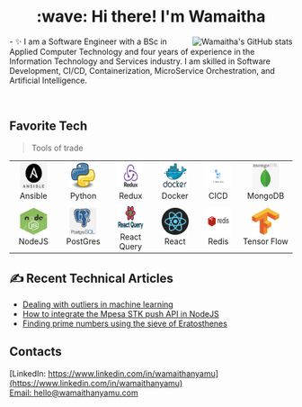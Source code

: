 <h1 align="center">:wave: Hi there! I'm Wamaitha</h1>

<a href="#gitstats">
  <img src="https://github-readme-stats.vercel.app/api?username=wamaithanyamu&theme=nord&count_private=true&show_icons=true" alt="Wamaitha's GitHub stats" align="right" />
</a>
<p align="left">
- ✨ I am a Software Engineer with a BSc in Applied Computer Technology and four years of experience in the Information Technology and Services industry. I am skilled in  Software Development, CI/CD, Containerization, MicroService Orchestration, and Artificial Intelligence.<br>

</p>
  <br>

<h2 align="left" >Favorite Tech</h2>

> Tools of trade
<table align="center">
  <tr>
    <td align="center" width="144">
      <a >
        <img src="ansible.png" width="48" height="48" alt="ansible" />
      </a>
      <br>Ansible
    </td>
    <td align="center" width="144">
      <a >
        <img src="Python.png" width="48" height="48" alt="Aws" />
      </a>
      <br>Python
    </td>
    <td align="center" width="144">
      <a >
        <img src="Redux.png" width="48" height="48" alt="Azure" />
      </a>
      <br>Redux
    </td>
    <td align="center" width="144">
      <a >
        <img src="docker.jpg" width="48" height="48" alt="Bash" />
      </a>
      <br>Docker
    </td>
    <td align="center" width="144">
      <a >
        <img src="githubactions.png" width="48" height="48" alt="cicd" />
      </a>
      <br>CICD
    </td>
    <td align="center" width="144">
      <a >
        <img src="mongo.png" width="48" height="48" alt="Docker" />
      </a>
      <br>MongoDB
    </td>
    </tr>
    <tr>
    <td align="center" width="144">
      <a >
        <img src="nodejs.jpeg" width="48" height="48" alt="Flask" />
      </a>
      <br>NodeJS
    </td>
    <td align="center" width="144">
      <a >
        <img src="postgres.png" width="48" height="48" alt="Git" />
      </a>
      <br>PostGres
    </td>
    <td align="center" width="144">
      <a  >
        <img src="react-query.png" width="48" height="48" alt="Golang" />
      </a>
      <br>React Query
    </td>
    <td align="center" width="144"> 
      <a>
        <img src="react.png" width="48" height="48" alt="Google Cloud" />
      </a>
      <br>React
    </td>
    <td align="center" width="144"> 
      <a >
        <img src="redis.png" width="48" height="48" alt="Google Cloud" />
      </a>
      <br>Redis
    </td>
    <td align="center" width="144">
      <a >
        <img src="tensorflow.png" width="48" height="48" alt="k8s" />
      </a>
      <br>Tensor Flow
    </td>
    </tr>  
    
</table>

## ✍️ Recent Technical Articles

- [Dealing with outliers in machine learning](https://scanairobi.hashnode.dev/dealing-with-outliers)
- [How to integrate the Mpesa STK push API in NodeJS](https://wamaithanyamu.com/how-to-integrate-the-mpesa-stk-push-api-in-nodejs)
- [Finding prime numbers using the sieve of Eratosthenes](https://wamaithanyamu.com/finding-prime-numbers-in-a-list)


## Contacts

[LinkedIn: https://www.linkedin.com/in/wamaithanyamu](https://www.linkedin.com/in/wamaithanyamu) <br>
[Email: hello@wamaithanyamu.com](hello@wamaithanyamu.com)<br>

